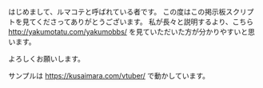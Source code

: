 はじめまして、ルマコテと呼ばれている者です。
この度はこの掲示板スクリプトを見てくださってありがとうございます。
私が長々と説明するより、こちら http://yakumotatu.com/yakumobbs/ を見ていただいた方が分かりやすいと思います。

よろしくお願いします。

サンプルは https://kusaimara.com/vtuber/ で動かしています。
